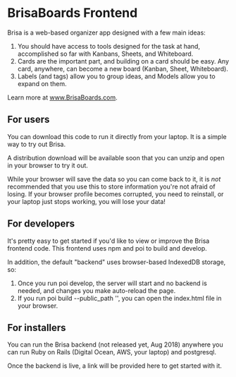 # BrisaBoards Frontend

Brisa is a web-based organizer app designed with a few main ideas:

1. You should have access to tools designed for the task at hand, accomplished so far with Kanbans, Sheets, and Whiteboard.
2. Cards are the important part, and building on a card should be easy. Any card, anywhere, can become a new board (Kanban, Sheet, Whiteboard).
3. Labels (and tags) allow you to group ideas, and Models allow you to expand on them.

Learn more at www.BrisaBoards.com.

## For users

You can download this code to run it directly from your laptop. It is a simple way to try out Brisa.

A distribution download will be available soon that you can unzip and open in your browser to try it out.

While your browser will save the data so you can come back to it, it is _not_ recommended that you use this to store information you're not afraid of losing. If your browser profile becomes corrupted, you need to reinstall, or your laptop just stops working, you will lose your data!

## For developers

It's pretty easy to get started if you'd like to view or improve the Brisa frontend code. This frontend uses npm and poi to build and develop.

In addition, the default "backend" uses browser-based IndexedDB storage, so:

1. Once you run poi develop, the server will start and no backend is needed, and changes you make auto-reload the page.
2. If you run poi build --public_path '', you can open the index.html file in your browser.

## For installers

You can run the Brisa backend (not released yet, Aug 2018) anywhere you can run Ruby on Rails (Digital Ocean, AWS, your laptop) and postgresql.

Once the backend is live, a link will be provided here to get started with it.
